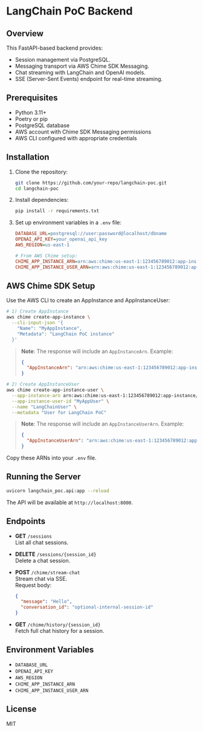 
# LangChain PoC Backend

## Overview

This FastAPI-based backend provides:

- Session management via PostgreSQL.
- Messaging transport via AWS Chime SDK Messaging.
- Chat streaming with LangChain and OpenAI models.
- SSE (Server-Sent Events) endpoint for real-time streaming.

## Prerequisites

- Python 3.11+
- Poetry or pip
- PostgreSQL database
- AWS account with Chime SDK Messaging permissions
- AWS CLI configured with appropriate credentials

## Installation

1. Clone the repository:
   ```bash
   git clone https://github.com/your-repo/langchain-poc.git
   cd langchain-poc
   ```

2. Install dependencies:
   ```bash
   pip install -r requirements.txt
   ```

3. Set up environment variables in a `.env` file:
   ```ini
   DATABASE_URL=postgresql://user:password@localhost/dbname
   OPENAI_API_KEY=your_openai_api_key
   AWS_REGION=us-east-1

   # From AWS Chime setup:
   CHIME_APP_INSTANCE_ARN=arn:aws:chime:us-east-1:123456789012:app-instance/abcdef12-3456-7890-abcd-ef1234567890
   CHIME_APP_INSTANCE_USER_ARN=arn:aws:chime:us-east-1:123456789012:app-instance/abcdef12-3456-7890-abcd-ef1234567890/user/YourUserId
   ```

## AWS Chime SDK Setup

Use the AWS CLI to create an AppInstance and AppInstanceUser:

```bash
# 1) Create AppInstance
aws chime create-app-instance \
  --cli-input-json '{
    "Name": "MyAppInstance",
    "Metadata": "LangChain PoC instance"
  }'
```
> **Note**: The response will include an `AppInstanceArn`. Example:
> ```json
> {
>   "AppInstanceArn": "arn:aws:chime:us-east-1:123456789012:app-instance/abcdef12-3456-7890-abcd-ef1234567890"
> }
> ```

```bash
# 2) Create AppInstanceUser
aws chime create-app-instance-user \
  --app-instance-arn arn:aws:chime:us-east-1:123456789012:app-instance/abcdef12-3456-7890-abcd-ef1234567890 \
  --app-instance-user-id "MyAppUser" \
  --name "LangChainUser" \
  --metadata "User for LangChain PoC"
```
> **Note**: The response will include an `AppInstanceUserArn`. Example:
> ```json
> {
>   "AppInstanceUserArn": "arn:aws:chime:us-east-1:123456789012:app-instance/abcdef12-3456-7890-abcd-ef1234567890/user/MyAppUser"
> }
> ```

Copy these ARNs into your `.env` file.

## Running the Server

```bash
uvicorn langchain_poc.api:app --reload
```

The API will be available at `http://localhost:8000`.

## Endpoints

- **GET** `/sessions`  
  List all chat sessions.

- **DELETE** `/sessions/{session_id}`  
  Delete a chat session.

- **POST** `/chime/stream-chat`  
  Stream chat via SSE.  
  Request body:  
  ```json
  {
    "message": "Hello",
    "conversation_id": "optional-internal-session-id"
  }
  ```

- **GET** `/chime/history/{session_id}`  
  Fetch full chat history for a session.

## Environment Variables

- `DATABASE_URL`  
- `OPENAI_API_KEY`  
- `AWS_REGION`  
- `CHIME_APP_INSTANCE_ARN`  
- `CHIME_APP_INSTANCE_USER_ARN`

## License

MIT
